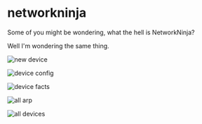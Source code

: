 # networkninja


Some of you might be wondering, what the hell is NetworkNinja? 

Well I'm wondering the same thing.



![new device](https://imgur.com/zTBuUJd)


![device config](https://imgur.com/vX4A6Qn)



![device facts](https://imgur.com/I76rvcp)



![all arp](https://imgur.com/fV2RYcs)



![all devices](https://imgur.com/TlpJsrU)
